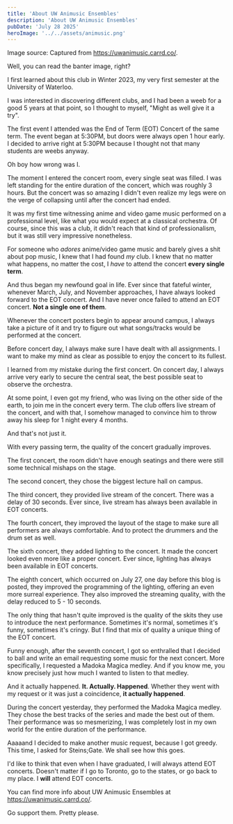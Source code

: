 ```yaml
---
title: 'About UW Animusic Ensembles'
description: 'About UW Animusic Ensembles'
pubDate: 'July 28 2025'
heroImage: '../../assets/animusic.png'
---
```


Image source: Captured from https://uwanimusic.carrd.co/.

Well, you can read the banter image, right?

I first learned about this club in Winter 2023, my very first semester at the University of Waterloo.

I was interested in discovering different clubs, and I had been a weeb for a good 5 years at that point, so I thought to myself, "Might as well give it a try".

The first event I attended was the End of Term (EOT) Concert of the same term. The event began at 5:30PM, but doors were always open 1 hour early. I decided to arrive right at 5:30PM because I thought not that many students are weebs anyway.

Oh boy how wrong was I.

The moment I entered the concert room, every single seat was filled. I was left standing for the entire duration of the concert, which was roughly 3 hours. But the concert was so amazing I didn't even realize my legs were on the verge of collapsing until after the concert had ended.

It was my first time witnessing anime and video game music performed on a professional level, like what you would expect at a classical orchestra. Of course, since this was a club, it didn't reach that kind of professionalism, but it was still very impressive nonetheless.

For someone who *adores* anime/video game music and barely gives a shit about pop music, I knew that I had found *my* club. I knew that no matter what happens, no matter the cost, I *have* to attend the concert **every single term**.

And thus began my newfound goal in life. Ever since that fateful winter, whenever March, July, and November approaches, I have always looked forward to the EOT concert. And I have never once failed to attend an EOT concert. **Not a single one of them**.

Whenever the concert posters begin to appear around campus, I always take a picture of it and try to figure out what songs/tracks would be performed at the concert.

Before concert day, I always make sure I have dealt with all assignments. I want to make my mind as clear as possible to enjoy the concert to its fullest.

I learned from my mistake during the first concert. On concert day, I always arrive very early to secure the central seat, the best possible seat to observe the orchestra.

At some point, I even got my friend, who was living on the other side of the earth, to join me in the concert every term. The club offers live stream of the concert, and with that, I somehow managed to convince him to throw away his sleep for 1 night every 4 months.

And that's not just it.

With every passing term, the quality of the concert gradually improves.

The first concert, the room didn't have enough seatings and there were still some technical mishaps on the stage.

The second concert, they chose the biggest lecture hall on campus.

The third concert, they provided live stream of the concert. There was a delay of 30 seconds. Ever since, live stream has always been available in EOT concerts.

The fourth concert, they improved the layout of the stage to make sure all performers are always comfortable. And to protect the drummers and the drum set as well.

The sixth concert, they added lighting to the concert. It made the concert looked even more like a proper concert. Ever since, lighting has always been available in EOT concerts.

The eighth concert, which occurred on July 27, one day before this blog is posted, they improved the programming of the lighting, offering an even more surreal experience. They also improved the streaming quality, with the delay reduced to 5 - 10 seconds.

The only thing that hasn't quite improved is the quality of the skits they use to introduce the next performance. Sometimes it's normal, sometimes it's funny, sometimes it's cringy. But I find that mix of quality a unique thing of the EOT concert.

Funny enough, after the seventh concert, I got so enthralled that I decided to ball and write an email requesting some music for the next concert. More specifically, I requested a Madoka Magica medley. And if you know me, you know precisely just how much I wanted to listen to that medley.

And it actually happened. **It. Actually. Happened**. Whether they went with my request or it was just a coincidence, **it actually happened**.

During the concert yesterday, they performed the Madoka Magica medley. They chose the best tracks of the series and made the best out of them. Their performance was so mesmerizing, I was completely lost in my own world for the entire duration of the performance.

Aaaaand I decided to make another music request, because I got greedy. This time, I asked for Steins;Gate. We shall see how this goes.

I'd like to think that even when I have graduated, I will always attend EOT concerts. Doesn't matter if I go to Toronto, go to the states, or go back to my place. I **will** attend EOT concerts.

You can find more info about UW Animusic Ensembles at https://uwanimusic.carrd.co/.

Go support them. Pretty please.